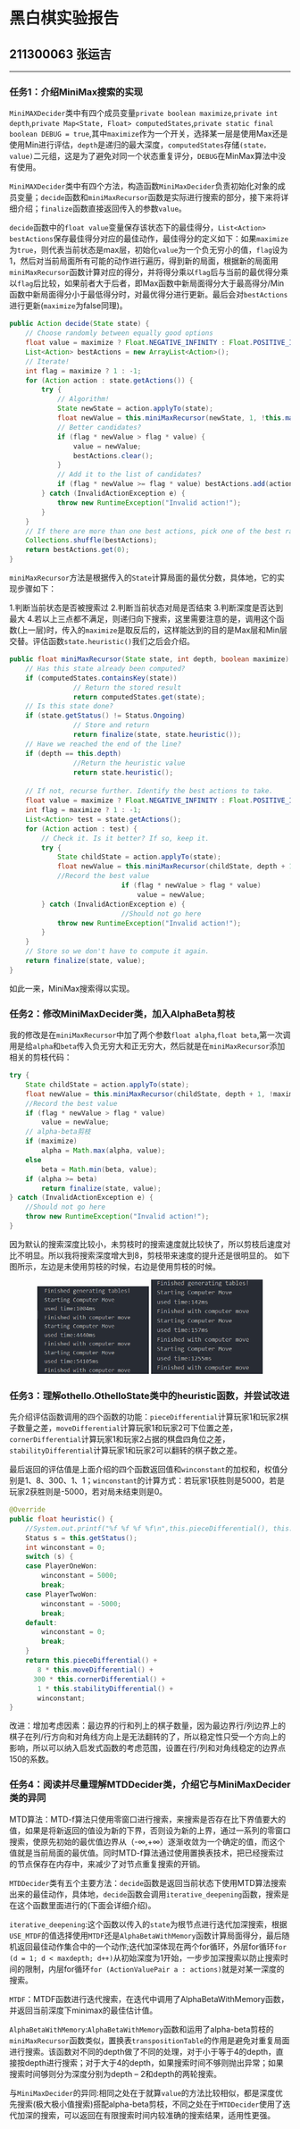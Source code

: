 # 黑白棋实验报告 

## 211300063 张运吉

--------------------------------------------------------------

### 任务1：介绍MiniMax搜索的实现

``MiniMAXDecider``类中有四个成员变量``private boolean maximize``,``private int depth``,``private Map<State, Float> computedStates``,``private static final boolean DEBUG = true``,其中``maximize``作为一个开关，选择某一层是使用Max还是使用Min进行评估，``depth``是递归的最大深度，``computedStates``存储``(state，value)``二元组，这是为了避免对同一个状态重复评分，``DEBUG``在MinMax算法中没有使用。

``MiniMAXDecider``类中有四个方法，构造函数``MiniMaxDecider``负责初始化对象的成员变量；``decide``函数和``miniMaxRecursor``函数是实际进行搜索的部分，接下来将详细介绍；``finalize``函数直接返回传入的参数``value``。

``decide``函数中的``float value``变量保存该状态下的最佳得分，``List<Action> bestActions``保存最佳得分对应的最佳动作，最佳得分的定义如下：如果``maximize``为``true``，则代表当前状态是max层，初始化``value``为一个负无穷小的值，``flag``设为1，然后对当前局面所有可能的动作进行遍历，得到新的局面，根据新的局面用``miniMaxRecursor``函数计算对应的得分，并将得分乘以``flag``后与当前的最优得分乘以``flag``后比较，如果前者大于后者，即Max函数中新局面得分大于最高得分/Min函数中新局面得分小于最低得分时，对最优得分进行更新。最后会对``bestActions``进行更新(``maximize``为false同理)。

```java
public Action decide(State state) {
    // Choose randomly between equally good options
    float value = maximize ? Float.NEGATIVE_INFINITY : Float.POSITIVE_INFINITY;
    List<Action> bestActions = new ArrayList<Action>();
    // Iterate!
    int flag = maximize ? 1 : -1;
    for (Action action : state.getActions()) {
        try {
            // Algorithm!
            State newState = action.applyTo(state);
            float newValue = this.miniMaxRecursor(newState, 1, !this.maximize);
            // Better candidates?
            if (flag * newValue > flag * value) {
                value = newValue;
                bestActions.clear();
            }
            // Add it to the list of candidates?
            if (flag * newValue >= flag * value) bestActions.add(action);
        } catch (InvalidActionException e) {
            throw new RuntimeException("Invalid action!");
        }
    }
    // If there are more than one best actions, pick one of the best randomly
    Collections.shuffle(bestActions);
    return bestActions.get(0);
}

```

``miniMaxRecursor``方法是根据传入的``State``计算局面的最优分数，具体地，它的实现步骤如下：

1.判断当前状态是否被搜索过 2.判断当前状态对局是否结束 3.判断深度是否达到最大 4.若以上三点都不满足，则递归向下搜索，这里需要注意的是，调用这个函数(上一层)时，传入的``maximize``是取反后的，这样能达到的目的是Max层和Min层交替。评估函数``state.heuristic()``我们之后会介绍。

```java
public float miniMaxRecursor(State state, int depth, boolean maximize) {
    // Has this state already been computed?
    if (computedStates.containsKey(state)) 
                // Return the stored result
                return computedStates.get(state);
    // Is this state done?
    if (state.getStatus() != Status.Ongoing)
                // Store and return
                return finalize(state, state.heuristic());
    // Have we reached the end of the line?
    if (depth == this.depth)
                //Return the heuristic value
                return state.heuristic();
            
    // If not, recurse further. Identify the best actions to take.
    float value = maximize ? Float.NEGATIVE_INFINITY : Float.POSITIVE_INFINITY;
    int flag = maximize ? 1 : -1;
    List<Action> test = state.getActions();
    for (Action action : test) {
        // Check it. Is it better? If so, keep it.
        try {
            State childState = action.applyTo(state);
            float newValue = this.miniMaxRecursor(childState, depth + 1, !maximize);
            //Record the best value
                            if (flag * newValue > flag * value) 
                                value = newValue;
        } catch (InvalidActionException e) {
                            //Should not go here
            throw new RuntimeException("Invalid action!");
        }
    }
    // Store so we don't have to compute it again.
    return finalize(state, value);
}
```

如此一来，MiniMax搜索得以实现。

### 任务2：修改MiniMaxDecider类，加入AlphaBeta剪枝

我的修改是在``miniMaxRecursor``中加了两个参数``float alpha``,``float beta``,第一次调用是给``alpha``和``beta``传入负无穷大和正无穷大，然后就是在``miniMaxRecursor``添加相关的剪枝代码：

```java
try {
    State childState = action.applyTo(state);
    float newValue = this.miniMaxRecursor(childState, depth + 1, !maximize, alpha, beta);
    //Record the best value
    if (flag * newValue > flag * value)
        value = newValue;
    // alpha-beta剪枝
    if (maximize)
        alpha = Math.max(alpha, value);
    else
        beta = Math.min(beta, value);
    if (alpha >= beta)
        return finalize(state, value);
} catch (InvalidActionException e) {
    //Should not go here
    throw new RuntimeException("Invalid action!");
}
```

因为默认的搜索深度比较小，未剪枝时的搜索速度就比较快了，所以剪枝后速度对比不明显。所以我将搜索深度增大到8，剪枝带来速度的提升还是很明显的。
如下图所示，左边是未使用剪枝的时候，右边是使用剪枝的时候。

<center class="half">
<img src="no.png" width=200/>
<img src="yes.png" width=200/>
</center>


### 任务3：理解othello.OthelloState类中的heuristic函数，并尝试改进

先介绍评估函数调用的四个函数的功能：``pieceDifferential``计算玩家1和玩家2棋子数量之差，``moveDifferential``计算玩家1和玩家2可下位置之差，``cornerDifferential``计算玩家1和玩家2占据的棋盘四角位之差，``stabilityDifferential``计算玩家1和玩家2可以翻转的棋子数之差。

最后返回的评估值是上面介绍的四个函数返回值和``winconstant``的加权和，权值分别是1、8、300、1、1；``winconstant``的计算方式：若玩家1获胜则是5000，若是玩家2获胜则是-5000，若对局未结束则是0。

```java
@Override
public float heuristic() {
    //System.out.printf("%f %f %f %f\n",this.pieceDifferential(), this.moveDifferential(), this.cornerDifferential(), this.stabilityDifferential());
    Status s = this.getStatus();
    int winconstant = 0;
    switch (s) {
    case PlayerOneWon:
        winconstant = 5000;
        break;
    case PlayerTwoWon:
        winconstant = -5000;
        break;
    default:
        winconstant = 0;
        break;
    }
    return this.pieceDifferential() +
       8 * this.moveDifferential() +
      300 * this.cornerDifferential() +
       1 * this.stabilityDifferential() + 
       winconstant;
}
```
改进：增加考虑因素：最边界的行和列上的棋子数量，因为最边界行/列边界上的棋子在列/行方向和对角线方向上是无法翻转的了，所以稳定性只受一个方向上的影响，所以可以纳入启发式函数的考虑范围，设置在行/列和对角线稳定的边界点150的系数。

### 任务4：阅读并尽量理解MTDDecider类，介绍它与MiniMaxDecider类的异同

MTD算法：MTD-f算法只使用零窗口进行搜索，来搜索是否存在比下界值要大的值，如果是将新返回的值设为新的下界，否则设为新的上界，通过一系列的零窗口搜索，使原先初始的最优值边界从（-∞,+∞）逐渐收敛为一个确定的值，而这个值就是当前局面的最优值。同时MTD-f算法通过使用置换表技术，把已经搜索过的节点保存在内存中，来减少了对节点重复搜索的开销。

``MTDDecider``类有五个主要方法：``decide``函数是返回当前状态下使用MTD算法搜索出来的最佳动作，具体地，``decide``函数会调用``iterative_deepening``函数，搜索是在这个函数里面进行的(下面会详细介绍)。

``iterative_deepening``:这个函数以传入的``state``为根节点进行迭代加深搜索，根据``USE_MTDF``的值选择使用``MTDF``还是``AlphaBetaWithMemory``函数计算局面得分，最后随机返回最佳动作集合中的一个动作;迭代加深体现在两个for循环，外层for循环``for (d = 1; d < maxdepth; d++)``从初始深度为1开始，一步步加深搜索以防止搜索时间的限制，内层for循环``for (ActionValuePair a : actions)``就是对某一深度的搜索。

``MTDF``：MTDF函数进行迭代搜索，在迭代中调用了AlphaBetaWithMemory函数，并返回当前深度下minimax的最佳估计值。

``AlphaBetaWithMemory``:``AlphaBetaWithMemory``函数和运用了alpha-beta剪枝的``miniMaxRecursor``函数类似，置换表``transpositionTable``的作用是避免对重复局面进行搜索。该函数对不同的depth做了不同的处理，对于小于等于4的depth，直接按depth进行搜索；对于大于4的depth，如果搜索时间不够则抛出异常；如果搜索时间够则分为深度分别为depth – 2和depth的两轮搜索。

与``MiniMaxDecider``的异同:相同之处在于就算``value``的方法比较相似，都是深度优先搜索(极大极小值搜索)搭配alpha-beta剪枝，不同之处在于``MTDDecider``使用了迭代加深的搜索，可以返回在有限搜索时间内较准确的搜索结果，适用性更强。
